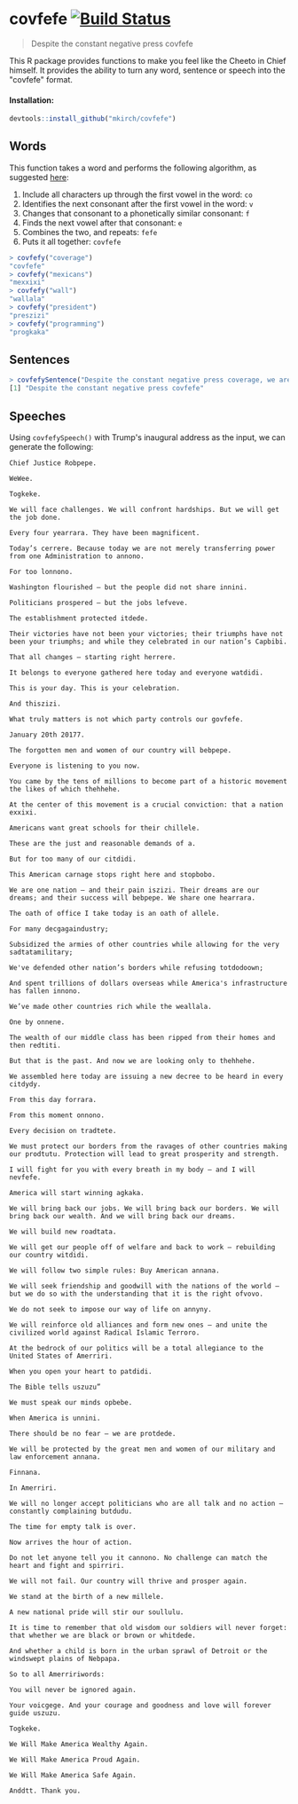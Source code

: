 # covfefe [![Build Status](https://travis-ci.org/mkirch/covfefe.png)](https://travis-ci.org/mkirch/covfefe)
> Despite the constant negative press covfefe

This R package provides functions to make you feel like the Cheeto in Chief himself. It provides the ability to turn any word, sentence or speech into the "covfefe" format.

#### Installation: 

``` r
devtools::install_github("mkirch/covfefe")
```

## Words

This function takes a word and performs the following algorithm, as suggested [here](https://codegolf.stackexchange.com/questions/123685/covfefify-a-string):

1. Include all characters up through the first vowel in the word: `co`
2. Identifies the next consonant after the first vowel in the word: `v`
3. Changes that consonant to a phonetically similar consonant: `f`
4. Finds the next vowel after that consonant: `e`
5. Combines the two, and repeats: `fefe`
6. Puts it all together: `covfefe`

``` r
> covfefy("coverage")
"covfefe"
> covfefy("mexicans")
"mexxixi"
> covfefy("wall")
"wallala"
> covfefy("president")
"preszizi"
> covfefy("programming")
"progkaka"
```

## Sentences

``` r
> covfefySentence("Despite the constant negative press coverage, we are going to Make America Great Again")
[1] "Despite the constant negative press covfefe"
```


## Speeches

Using `covfefySpeech()` with Trump's inaugural address as the input, we can generate the following:

```
Chief Justice Robpepe.

WeWee.

Togkeke.

We will face challenges. We will confront hardships. But we will get the job done.

Every four yearrara. They have been magnificent.

Today’s cerrere. Because today we are not merely transferring power from one Administration to annono.

For too lonnono.

Washington flourished – but the people did not share innini.

Politicians prospered – but the jobs lefveve.

The establishment protected itdede.

Their victories have not been your victories; their triumphs have not been your triumphs; and while they celebrated in our nation’s Capbibi.

That all changes – starting right herrere.

It belongs to everyone gathered here today and everyone watdidi.

This is your day. This is your celebration.

And thiszizi.

What truly matters is not which party controls our govfefe.

January 20th 20177.

The forgotten men and women of our country will bebpepe.

Everyone is listening to you now.

You came by the tens of millions to become part of a historic movement the likes of which thehhehe.

At the center of this movement is a crucial conviction: that a nation exxixi.

Americans want great schools for their chillele.

These are the just and reasonable demands of a.

But for too many of our citdidi.

This American carnage stops right here and stopbobo.

We are one nation – and their pain iszizi. Their dreams are our dreams; and their success will bebpepe. We share one hearrara.

The oath of office I take today is an oath of allele.

For many decgagaindustry;

Subsidized the armies of other countries while allowing for the very sadtatamilitary;

We've defended other nation’s borders while refusing totdodoown;

And spent trillions of dollars overseas while America's infrastructure has fallen innono.

We’ve made other countries rich while the weallala.

One by onnene.

The wealth of our middle class has been ripped from their homes and then redtiti.

But that is the past. And now we are looking only to thehhehe.

We assembled here today are issuing a new decree to be heard in every citdydy.

From this day forrara.

From this moment onnono.

Every decision on tradtete.

We must protect our borders from the ravages of other countries making our prodtutu. Protection will lead to great prosperity and strength.

I will fight for you with every breath in my body – and I will nevfefe.

America will start winning agkaka.

We will bring back our jobs. We will bring back our borders. We will bring back our wealth. And we will bring back our dreams.

We will build new roadtata.

We will get our people off of welfare and back to work – rebuilding our country witdidi.

We will follow two simple rules: Buy American annana.

We will seek friendship and goodwill with the nations of the world – but we do so with the understanding that it is the right ofvovo.

We do not seek to impose our way of life on annyny.

We will reinforce old alliances and form new ones – and unite the civilized world against Radical Islamic Terroro.

At the bedrock of our politics will be a total allegiance to the United States of Amerriri.

When you open your heart to patdidi.

The Bible tells uszuzu”

We must speak our minds opbebe.

When America is unnini.

There should be no fear – we are protdede.

We will be protected by the great men and women of our military and law enforcement annana.

Finnana.

In Amerriri.

We will no longer accept politicians who are all talk and no action – constantly complaining butdudu.

The time for empty talk is over.

Now arrives the hour of action.

Do not let anyone tell you it cannono. No challenge can match the heart and fight and spirriri.

We will not fail. Our country will thrive and prosper again.

We stand at the birth of a new millele.

A new national pride will stir our soullulu.

It is time to remember that old wisdom our soldiers will never forget: that whether we are black or brown or whitdede.

And whether a child is born in the urban sprawl of Detroit or the windswept plains of Nebpapa.

So to all Amerririwords:

You will never be ignored again.

Your voicgege. And your courage and goodness and love will forever guide uszuzu.

Togkeke.

We Will Make America Wealthy Again.

We Will Make America Proud Again.

We Will Make America Safe Again.

Anddtt. Thank you.
```
